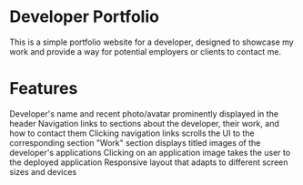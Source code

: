 # Developer Portfolio

This is a simple portfolio website for a developer, designed to showcase my work and provide a way for potential employers or clients to contact me.

# Features 

Developer's name and recent photo/avatar prominently displayed in the header
Navigation links to sections about the developer, their work, and how to contact them
Clicking navigation links scrolls the UI to the corresponding section
"Work" section displays titled images of the developer's applications
Clicking on an application image takes the user to the deployed application
Responsive layout that adapts to different screen sizes and devices

